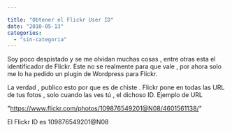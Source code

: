 ```yaml
---

title: "Obtener el Flickr User ID"
date: "2010-05-13"
categories: 
  - "sin-categoria"
---
```


Soy poco despistado y se me olvidan muchas cosas , entre otras esta el identificador de Flickr. Este no se realmente para que vale , por ahora solo me lo ha pedido un plugin de Wordpress para Flickr.

La verdad , publico esto por que es de chiste . Flickr pone en todas las URL de tus fotos , solo cuando las ves tú , el dichoso ID. Ejemplo de URL

"https://www.flickr.com/photos/109876549201@N08/4601561138/"

El Flickr ID es 109876549201@N08
